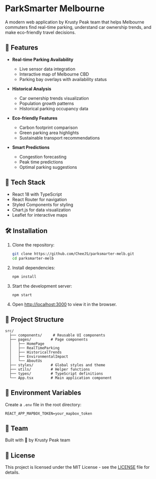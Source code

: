 # ParkSmarter Melbourne

A modern web application by Krusty Peak team that helps Melbourne commuters find real-time parking, understand car ownership trends, and make eco-friendly travel decisions.

## 🌟 Features

- **Real-time Parking Availability**
  - Live sensor data integration
  - Interactive map of Melbourne CBD
  - Parking bay overlays with availability status

- **Historical Analysis**
  - Car ownership trends visualization
  - Population growth patterns
  - Historical parking occupancy data

- **Eco-friendly Features**
  - Carbon footprint comparison
  - Green parking area highlights
  - Sustainable transport recommendations

- **Smart Predictions**
  - Congestion forecasting
  - Peak time predictions
  - Optimal parking suggestions

## 🚀 Tech Stack

- React 18 with TypeScript
- React Router for navigation
- Styled Components for styling
- Chart.js for data visualization
- Leaflet for interactive maps

## 🛠️ Installation

1. Clone the repository:
   ```bash
   git clone https://github.com/CheeJS/parksmarter-melb.git
   cd parksmarter-melb
   ```

2. Install dependencies:
   ```bash
   npm install
   ```

3. Start the development server:
   ```bash
   npm start
   ```

4. Open [http://localhost:3000](http://localhost:3000) to view it in the browser.

## 📁 Project Structure

```
src/
  ├── components/     # Reusable UI components
  ├── pages/         # Page components
  │   ├── HomePage
  │   ├── RealTimeParking
  │   ├── HistoricalTrends
  │   ├── EnvironmentalImpact
  │   └── AboutUs
  ├── styles/        # Global styles and theme
  ├── utils/         # Helper functions
  ├── types/         # TypeScript definitions
  └── App.tsx        # Main application component
```

## 🔑 Environment Variables

Create a `.env` file in the root directory:

```env
REACT_APP_MAPBOX_TOKEN=your_mapbox_token
```

## 👥 Team

Built with 💚 by Krusty Peak team

## 📄 License

This project is licensed under the MIT License - see the [LICENSE](LICENSE) file for details.